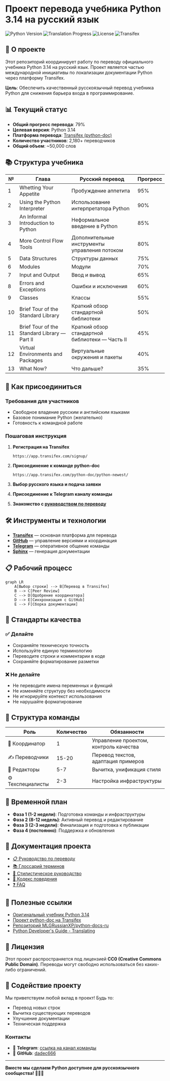 # Проект перевода учебника Python 3.14 на русский язык

![Python Version](https://img.shields.io/badge/Python-3.14-blue.svg)
![Translation Progress](https://img.shields.io/badge/Прогресс-79%25-green.svg)
![License](https://img.shields.io/badge/License-CC0-brightgreen.svg)
![Transifex](https://img.shields.io/badge/Transifex-python--doc-orange.svg)

## 📖 О проекте

Этот репозиторий координирует работу по переводу официального учебника Python 3.14 на русский язык. Проект является частью международной инициативы по локализации документации Python через платформу Transifex.

**Цель**: Обеспечить качественный русскоязычный перевод учебника Python для снижения барьера входа в программирование.

## 📊 Текущий статус

- **Общий прогресс перевода**: 79% 
- **Целевая версия**: Python 3.14
- **Платформа перевода**: [Transifex (python-doc)](https://app.transifex.com/python-doc/python-newest/)
- **Количество участников**: 2,180+ переводчиков
- **Общий объем**: ~50,000 слов

## 📚 Структура учебника

| № | Глава | Русский перевод | Прогресс |
|---|-------|----------------|----------|
| 1 | Whetting Your Appetite | Пробуждение аппетита | 95% |
| 2 | Using the Python Interpreter | Использование интерпретатора Python | 90% |
| 3 | An Informal Introduction to Python | Неформальное введение в Python | 85% |
| 4 | More Control Flow Tools | Дополнительные инструменты управления потоком | 80% |
| 5 | Data Structures | Структуры данных | 75% |
| 6 | Modules | Модули | 70% |
| 7 | Input and Output | Ввод и вывод | 65% |
| 8 | Errors and Exceptions | Ошибки и исключения | 60% |
| 9 | Classes | Классы | 55% |
| 10 | Brief Tour of the Standard Library | Краткий обзор стандартной библиотеки | 50% |
| 11 | Brief Tour of the Standard Library — Part II | Краткий обзор стандартной библиотеки — Часть II | 45% |
| 12 | Virtual Environments and Packages | Виртуальные окружения и пакеты | 40% |
| 13 | What Now? | Что дальше? | 35% |

## 🚀 Как присоединиться

### Требования для участников
- Свободное владение русским и английским языками
- Базовое понимание Python (желательно)
- Готовность к командной работе

### Пошаговая инструкция

1. **Регистрация на Transifex**
   ```
   https://app.transifex.com/signup/
   ```

2. **Присоединение к команде python-doc**
   ```
   https://app.transifex.com/python-doc/python-newest/
   ```

3. **Выбор русского языка и подача заявки**

4. **Присоединение к Telegram каналу команды**

5. **Знакомство с [руководством по переводу](docs/TRANSLATION_GUIDE.md)**

## 🛠 Инструменты и технологии

- **[Transifex](https://transifex.com)** — основная платформа для перевода
- **[GitHub](https://github.com)** — управление версиями и координация
- **[Telegram](https://telegram.org)** — оперативное общение команды
- **[Sphinx](https://sphinx-doc.org)** — генерация документации

## 📋 Рабочий процесс

```mermaid
graph LR
    A[Выбор строки] --> B[Перевод в Transifex]
    B --> C[Peer Review]
    C --> D[Одобрение координатора]
    D --> E[Синхронизация с GitHub]
    E --> F[Сборка документации]
```

## 🎯 Стандарты качества

### ✅ Делайте
- Сохраняйте техническую точность
- Используйте единую терминологию
- Переводите строки и комментарии в коде
- Сохраняйте форматирование разметки

### ❌ Не делайте
- Не переводите имена переменных и функций
- Не изменяйте структуру без необходимости
- Не игнорируйте контекст использования
- Не нарушайте форматирование

## 👥 Структура команды

| Роль | Количество | Обязанности |
|------|------------|-------------|
| 🎯 Координатор | 1 | Управление проектом, контроль качества |
| ✍️ Переводчики | 15-20 | Перевод текстов, адаптация примеров |
| 📝 Редакторы | 5-7 | Вычитка, унификация стиля |
| ⚙️ Техспециалисты | 2-3 | Настройка инфраструктуры |

## 📅 Временной план

- **Фаза 1 (1-2 недели)**: Подготовка команды и инфраструктуры
- **Фаза 2 (8-12 недель)**: Активный перевод и редактирование
- **Фаза 3 (2-3 недели)**: Финализация и подготовка к публикации
- **Фаза 4 (постоянно)**: Поддержка и обновления

## 📖 Документация проекта

- [📋 Руководство по переводу](docs/TRANSLATION_GUIDE.md)
- [📚 Глоссарий терминов](docs/GLOSSARY.md)
- [🎨 Стилистическое руководство](docs/STYLE_GUIDE.md)
- [🤝 Кодекс поведения](docs/CODE_OF_CONDUCT.md)
- [❓ FAQ](docs/FAQ.md)

## 🔗 Полезные ссылки

- [Оригинальный учебник Python 3.14](https://docs.python.org/3.14/tutorial/)
- [Проект python-doc на Transifex](https://app.transifex.com/python-doc/)
- [Репозиторий MLGRussianXP/python-docs-ru](https://github.com/MLGRussianXP/python-docs-ru)
- [Python Developer's Guide - Translating](https://devguide.python.org/documentation/translating/)

## 📄 Лицензия

Этот проект распространяется под лицензией **CC0 (Creative Commons Public Domain)**. 
Переводы могут свободно использоваться без каких-либо ограничений.

## 🤝 Содействие проекту

Мы приветствуем любой вклад в проект! Будь то:
- Перевод новых строк
- Вычитка существующих переводов  
- Улучшение документации
- Техническая поддержка

### Контакты
- 💬 **Telegram**: [ссылка на канал команды](https://t.me/py_docs_ru)
- 🐙 **GitHub**: [dadec666](https://github.com/dadec666)

---

**Вместе мы сделаем Python доступнее для русскоязычного сообщества! 🐍🇷🇺**

